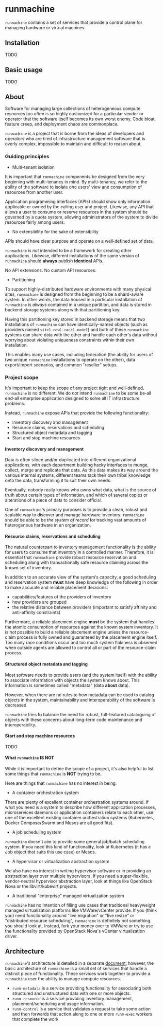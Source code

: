 # runmachine

`runmachine` contains a set of services that provide a control plane for
managing hardware or virtual machines.

## Installation

TODO

## Basic usage

TODO

## About

Software for managing large collections of heterogeneous compute resources too
often is so highly customized for a particular vendor or operator that the
software itself becomes its own worst enemy. Code bloat, feature creep, and
deployment chaos are commonplace.

`runmachine` is a project that is borne from the ideas of developers and
operators who are tired of infrastructure management software that is overly
complex, impossible to maintain and difficult to reason about.

### Guiding principles

* Multi-tenant isolation

It is important that `runmachine` components be designed from the very
beginning with multi-tenancy in mind. By multi-tenancy, we refer to the ability
of the software to isolate one users' view and consumption of resources
from another user.

Application programming interfaces (APIs) should show only information
applicable or owned by the calling user and project. Likewise, any API that
allows a user to consume or reserve resources in the system should be governed
by a quota system, allowing administrators of the system to divide resources
fairly among users.

* No extensibility for the sake of extensibility

APIs should have clear purpose and operate on a well-defined set of data.

`runmachine` is *not* intended to be a framework for creating other
applications. Likewise, different installations of the same version of
`runmachine` should **always** publish **identical** APIs.

No API extensions. No custom API resources.

* Partitioning

To support highly-distributed hardware environments with many physical sites,
`runmachine` is designed from the beginning to be a shard-aware system. In
other words, the data housed in a particular installation of `runmachine` is
*always* contained in a unique partition, and data is stored in backend storage
systems along with that partitioning key.

Having this partitioning key stored in backend storage means that two
installations of `runmachine` can have identically-named objects (such as
providers named `site1.row1.rack1.node1`) and both of these `runmachine`
systems can share data with the other and handle each other's data without
worrying about violating uniqueness constraints within their own installation.

This enables many use cases, including federation (the ability for users of two
unique `runmachine` installations to operate on the other), data export/import
scenarios, and common "reseller" setups.

### Project scope

It's important to keep the scope of any project tight and well-defined.
`runmachine` is no different. We do *not* intend `runmachine` to be some be-all
end-all enterprise application designed to solve all IT infrastructure
problems.

Instead, `runmachine` expose APIs that provide the following functionality:

* Inventory discovery and management
* Resource claims, reservations and scheduling
* Structured object metadata and tagging
* Start and stop machine resources

#### Inventory discovery and management

Data is often siloed and/or duplicated into different organizational
applications, with each department building hacky interfaces to munge, collect,
merge and replicate that data. As this data makes its way around the various
internal systems, different teams tack their own tribal knowledge onto the
data, transforming it to suit their own needs.

Eventually, nobody really knows who owns what data, what is the source of truth
about certain types of information, and which of several copies or alterations
of a piece of data to consider official.

One of `runmachine`'s primary purposes is to provide a clean, robust and
scalable way to discover and manage hardware inventory. `runmachine` should be
able to be *the system of record* for tracking vast amounts of heterogenous
hardware in an organization.

#### Resource claims, reservations and scheduling

The natural counterpart to inventory management functionality is the ability
for users to consume that inventory in a controlled manner. Therefore, it is
essential that `runmachine` provide robust resource reservation and scheduling
along with transactionally safe resource claiming across the known set of
inventory.

In addition to an accurate view of the system's capacity, a good scheduling and
reservation system **must** have deep knowledge of the following in order to
make accurate and reliable placement decisions:

* capabilities/features of the providers of inventory
* how providers are grouped
* the relative distance between providers (important to satisfy affinity and
  anti-affinity constraints)

Furthermore, a reliable placement engine **must** be the system that handles
the atomic consumption of resources against the known system inventory. It is
*not* possible to build a reliable placement engine unless the resource-claim
process is fully owned and guaranteed by the placement engine itself. Too many
race conditions occur and too much system flakiness is observed when outside
agents are allowed to control all or part of the resource-claim process.

#### Structured object metadata and tagging

Most software needs to provide users (and the system itself) with the ability
to associate information with objects the system knows about. This information
is sometimes called "metadata" (data **about** data).

However, when there are no rules to how metadata can be used to catalog objects
in the system, maintainability and interoperability of the software is
decreased.

`runmachine` tries to balance the need for robust, full-featured cataloguing of
objects with these concerns about long-term code maintenance and
interoperability.

#### Start and stop machine resources

TODO

#### What `runmachine` IS NOT

While it is important to define the scope of a project, it's also helpful to
list some things that `runmachine` is **NOT** trying to be.

Here are things that `runmachine` has no interest in being:

* A container orchestration system

There are plenty of excellent container orchestration systems around. If what
you need is a system to describe how different application processes,
microservices daemons or application containers relate to each other, use one
of the excellent existing container orchestration systems (Kubernetes, Docker
Compose/Swarm and Mesos are all good fits).

* A job scheduling system

`runmachine` doesn't aim to provide some general job/batch scheduling system.
If you need this kind of functionality, look at Kubernetes (it has a Job object
that suits this use case) or Mesos.

* A hypervisor or virtualization abstraction system

We also have no interest in writing hypervisor software or in providing an
abstraction layer over multiple hypervisors. If you need a super-flexible,
vendor-neutral hypervisor abstraction layer, look at things like OpenStack
Nova or the libvirt/kubevirt projects.

* A traditional "enterprise" managed virtualization system

`runmachine` has no intention of filling use cases that traditional heavyweight
managed virtualization platforms like VMWare/vCenter provide. If you (think
you) need functionality around "live migration" or "live resize" or
"distributed resource scheduling", `runmachine` is definitely not something you
should look at. Instead, fork your money over to VMWare or try to use the
functionality provided by OpenStack Nova's vCenter virtualization driver.

## Architecture

`runmachine`'s architecture is detailed in a separate
[document](docs/architecture.md), however, the basic architecture of
`runmachine` is a small set of services that handle a distinct piece of
functionality. These services work together to provide a `runmachine` user the
ability to manage compute resources.

* `runm-metadata` is a service providing functionality for associating both
  structured and unstructured data with one or more objects.
* `runm-resource` is a service providing inventory management,
  placement/scheduling and usage information.
* `runm-control` is a service that validates a request to take some action and
  then forwards that action along to one or more `runm-exec` workers that
  complete the work
